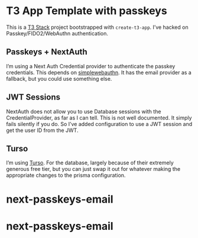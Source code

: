 # T3 App Template with passkeys

This is a [T3 Stack](https://create.t3.gg/) project bootstrapped with `create-t3-app`.
I’ve hacked on Passkey/FIDO2/WebAuthn authentication.

## Passkeys + NextAuth

I’m using a Next Auth Credential provider to authenticate the passkey
credentials. This depends on [simplewebauthn](https://simplewebauthn.dev/). It
has the email provider as a fallback, but you could use something else.

## JWT Sessions

NextAuth does not allow you to use Database sessions with the
CredentialProvider, as far as I can tell. This is not well documented. It simply
fails silently if you do. So I’ve added configuration to use a JWT session and
get the user ID from the JWT.

## Turso

I’m using [Turso](https://turso.tech/). For the database, largely because of
their extremely generous free tier, but you can just swap it out for whatever
making the appropriate changes to the prisma configuration.
# next-passkeys-email
# next-passkeys-email
